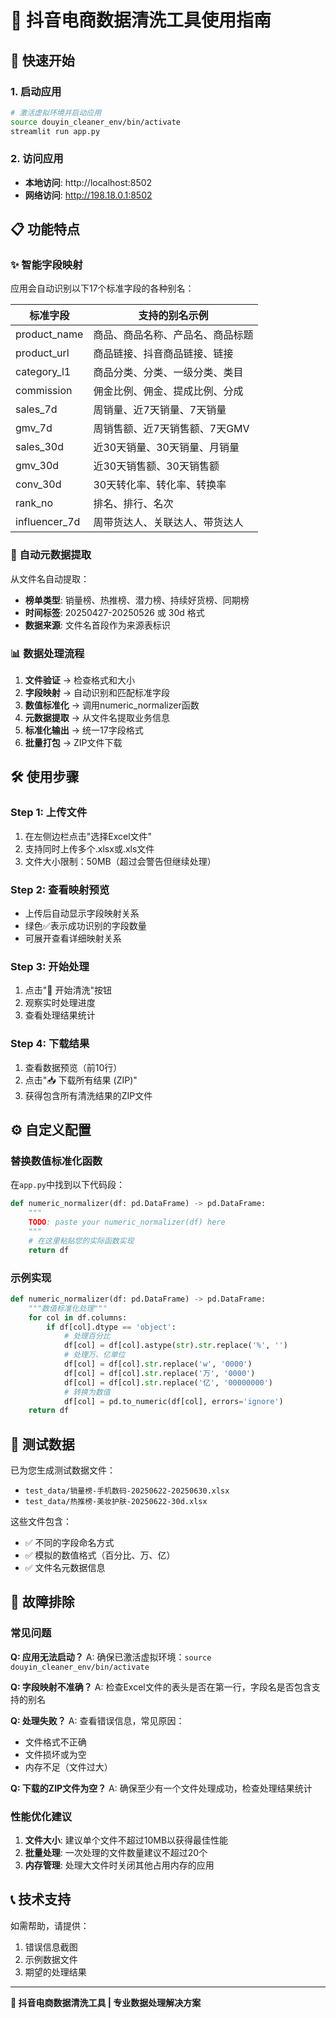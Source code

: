 # 🧹 抖音电商数据清洗工具使用指南

## 🚀 快速开始

### 1. 启动应用
```bash
# 激活虚拟环境并启动应用
source douyin_cleaner_env/bin/activate
streamlit run app.py
```

### 2. 访问应用
- **本地访问**: http://localhost:8502
- **网络访问**: http://198.18.0.1:8502

## 📋 功能特点

### ✨ 智能字段映射
应用会自动识别以下17个标准字段的各种别名：

| 标准字段 | 支持的别名示例 |
|---------|---------------|
| product_name | 商品、商品名称、产品名、商品标题 |
| product_url | 商品链接、抖音商品链接、链接 |
| category_l1 | 商品分类、分类、一级分类、类目 |
| commission | 佣金比例、佣金、提成比例、分成 |
| sales_7d | 周销量、近7天销量、7天销量 |
| gmv_7d | 周销售额、近7天销售额、7天GMV |
| sales_30d | 近30天销量、30天销量、月销量 |
| gmv_30d | 近30天销售额、30天销售额 |
| conv_30d | 30天转化率、转化率、转换率 |
| rank_no | 排名、排行、名次 |
| influencer_7d | 周带货达人、关联达人、带货达人 |

### 🔄 自动元数据提取
从文件名自动提取：
- **榜单类型**: 销量榜、热推榜、潜力榜、持续好货榜、同期榜
- **时间标签**: 20250427-20250526 或 30d 格式
- **数据来源**: 文件名首段作为来源表标识

### 📊 数据处理流程
1. **文件验证** → 检查格式和大小
2. **字段映射** → 自动识别和匹配标准字段
3. **数值标准化** → 调用numeric_normalizer函数
4. **元数据提取** → 从文件名提取业务信息
5. **标准化输出** → 统一17字段格式
6. **批量打包** → ZIP文件下载

## 🛠️ 使用步骤

### Step 1: 上传文件
1. 在左侧边栏点击"选择Excel文件"
2. 支持同时上传多个.xlsx或.xls文件
3. 文件大小限制：50MB（超过会警告但继续处理）

### Step 2: 查看映射预览
- 上传后自动显示字段映射关系
- 绿色✅表示成功识别的字段数量
- 可展开查看详细映射关系

### Step 3: 开始处理
1. 点击"🚀 开始清洗"按钮
2. 观察实时处理进度
3. 查看处理结果统计

### Step 4: 下载结果
1. 查看数据预览（前10行）
2. 点击"📥 下载所有结果 (ZIP)"
3. 获得包含所有清洗结果的ZIP文件

## ⚙️ 自定义配置

### 替换数值标准化函数
在`app.py`中找到以下代码段：
```python
def numeric_normalizer(df: pd.DataFrame) -> pd.DataFrame:
    """
    TODO: paste your numeric_normalizer(df) here
    """
    # 在这里粘贴您的实际函数实现
    return df
```

### 示例实现
```python
def numeric_normalizer(df: pd.DataFrame) -> pd.DataFrame:
    """数值标准化处理"""
    for col in df.columns:
        if df[col].dtype == 'object':
            # 处理百分比
            df[col] = df[col].astype(str).str.replace('%', '')
            # 处理万、亿单位
            df[col] = df[col].str.replace('w', '0000')
            df[col] = df[col].str.replace('万', '0000')
            df[col] = df[col].str.replace('亿', '00000000')
            # 转换为数值
            df[col] = pd.to_numeric(df[col], errors='ignore')
    return df
```

## 🧪 测试数据

已为您生成测试数据文件：
- `test_data/销量榜-手机数码-20250622-20250630.xlsx`
- `test_data/热推榜-美妆护肤-20250622-30d.xlsx`

这些文件包含：
- ✅ 不同的字段命名方式
- ✅ 模拟的数值格式（百分比、万、亿）
- ✅ 文件名元数据信息

## 🔧 故障排除

### 常见问题

**Q: 应用无法启动？**
A: 确保已激活虚拟环境：`source douyin_cleaner_env/bin/activate`

**Q: 字段映射不准确？**
A: 检查Excel文件的表头是否在第一行，字段名是否包含支持的别名

**Q: 处理失败？**
A: 查看错误信息，常见原因：
- 文件格式不正确
- 文件损坏或为空
- 内存不足（文件过大）

**Q: 下载的ZIP文件为空？**
A: 确保至少有一个文件处理成功，检查处理结果统计

### 性能优化建议

1. **文件大小**: 建议单个文件不超过10MB以获得最佳性能
2. **批量处理**: 一次处理的文件数量建议不超过20个
3. **内存管理**: 处理大文件时关闭其他占用内存的应用

## 📞 技术支持

如需帮助，请提供：
1. 错误信息截图
2. 示例数据文件
3. 期望的处理结果

---
**🧹 抖音电商数据清洗工具 | 专业数据处理解决方案**

